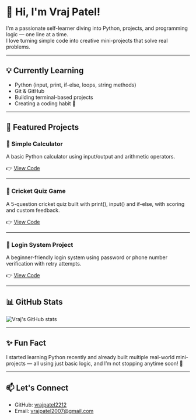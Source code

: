 # 👋 Hi, I'm Vraj Patel!

I'm a passionate self-learner diving into Python, projects, and programming logic — one line at a time.  
I love turning simple code into creative mini-projects that solve real problems.

---

## 💡 Currently Learning
- Python (input, print, if-else, loops, string methods)
- Git & GitHub
- Building terminal-based projects
- Creating a coding habit 🔁

---

## 🧩 Featured Projects

### 🧮 Simple Calculator  
A basic Python calculator using input/output and arithmetic operators.

👉 [View Code](https://github.com/vrajpatel2212/calculator_project)

---

### 🏏 Cricket Quiz Game  
A 5-question cricket quiz built with print(), input() and if-else, with scoring and custom feedback.

👉 [View Code](https://github.com/vrajpatel2212/cricket_quiz_game)

---

### 🔐 Login System Project  
A beginner-friendly login system using password or phone number verification with retry attempts.

👉 [View Code](https://github.com/vrajpatel2212/login_system_project)

---

## 📊 GitHub Stats

![Vraj's GitHub stats](https://github-readme-stats.vercel.app/api?username=vrajpatel2212&show_icons=true&theme=radical)

---

## ✨ Fun Fact

I started learning Python recently and already built multiple real-world mini-projects — all using just basic logic, and I’m not stopping anytime soon! 🚀

---

## 📫 Let's Connect

- GitHub: [vrajpatel2212](https://github.com/vrajpatel2212)  
- Email: [vrajpatel2007@gmail.com](mailto:vrajpatel2007@gmail.com)
